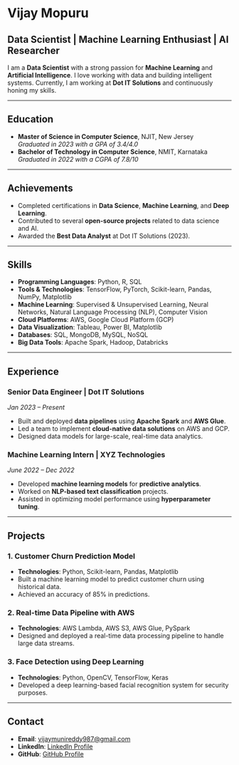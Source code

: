 # Vijay Mopuru

## Data Scientist | Machine Learning Enthusiast | AI Researcher

I am a **Data Scientist** with a strong passion for **Machine Learning** and **Artificial Intelligence**. I love working with data and building intelligent systems. Currently, I am working at **Dot IT Solutions** and continuously honing my skills.

---

## Education

- **Master of Science in Computer Science**, NJIT, New Jersey  
  *Graduated in 2023 with a GPA of 3.4/4.0*
- **Bachelor of Technology in Computer Science**, NMIT, Karnataka  
  *Graduated in 2022 with a CGPA of 7.8/10*

---

## Achievements

- Completed certifications in **Data Science**, **Machine Learning**, and **Deep Learning**.
- Contributed to several **open-source projects** related to data science and AI.
- Awarded the **Best Data Analyst** at Dot IT Solutions (2023).

---

## Skills

- **Programming Languages**: Python, R, SQL
- **Tools & Technologies**: TensorFlow, PyTorch, Scikit-learn, Pandas, NumPy, Matplotlib
- **Machine Learning**: Supervised & Unsupervised Learning, Neural Networks, Natural Language Processing (NLP), Computer Vision
- **Cloud Platforms**: AWS, Google Cloud Platform (GCP)
- **Data Visualization**: Tableau, Power BI, Matplotlib
- **Databases**: SQL, MongoDB, MySQL, NoSQL
- **Big Data Tools**: Apache Spark, Hadoop, Databricks

---

## Experience

### **Senior Data Engineer** | **Dot IT Solutions**
*Jan 2023 – Present*

- Built and deployed **data pipelines** using **Apache Spark** and **AWS Glue**.
- Led a team to implement **cloud-native data solutions** on AWS and GCP.
- Designed data models for large-scale, real-time data analytics.

### **Machine Learning Intern** | **XYZ Technologies**
*June 2022 – Dec 2022*

- Developed **machine learning models** for **predictive analytics**.
- Worked on **NLP-based text classification** projects.
- Assisted in optimizing model performance using **hyperparameter tuning**.

---

## Projects

### 1. **Customer Churn Prediction Model**
- **Technologies**: Python, Scikit-learn, Pandas, Matplotlib
- Built a machine learning model to predict customer churn using historical data.
- Achieved an accuracy of 85% in predictions.

### 2. **Real-time Data Pipeline with AWS**
- **Technologies**: AWS Lambda, AWS S3, AWS Glue, PySpark
- Designed and deployed a real-time data processing pipeline to handle large data streams.

### 3. **Face Detection using Deep Learning**
- **Technologies**: Python, OpenCV, TensorFlow, Keras
- Developed a deep learning-based facial recognition system for security purposes.

---

## Contact

- **Email**: vijaymunireddy987@gmail.com
- **LinkedIn**: [LinkedIn Profile](https://www.linkedin.com/in/vijaymunireddy)
- **GitHub**: [GitHub Profile](https://github.com/vijay1612)
